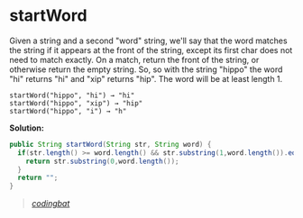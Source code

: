 # startWord

Given a string and a second "word" string, we'll say that the word matches the string if it appears at the front of the string, except its first char does not need to match exactly. On a match, return the front of the string, or otherwise return the empty string. So, so with the string "hippo" the word "hi" returns "hi" and "xip" returns "hip". The word will be at least length 1.

```
startWord("hippo", "hi") → "hi"
startWord("hippo", "xip") → "hip"
startWord("hippo", "i") → "h"
```

**Solution:**

```java
public String startWord(String str, String word) {
  if(str.length() >= word.length() && str.substring(1,word.length()).equals(word.substring(1))){
    return str.substring(0,word.length());
  }
  return "";
}
```

> _[codingbat](http://codingbat.com/prob/p141494)_